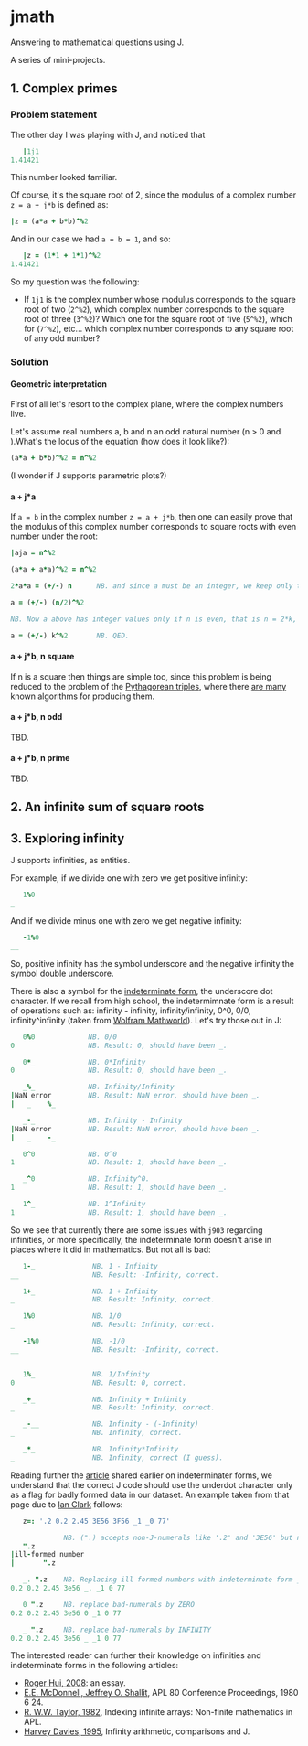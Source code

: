 # jmath
Answering to mathematical questions using J.

A series of mini-projects.

## 1. Complex primes

### Problem statement

The other day I was playing with J, and noticed that

```j
   |1j1
1.41421
```

This number looked familiar. 

Of course, it's the square root of 2, since the modulus of a complex number `z = a + j*b` is defined as:

```j
|z = (a*a + b*b)^%2
```

And in our case we had `a = b = 1`, and so:

```j
   |z = (1*1 + 1*1)^%2
1.41421
```

So my question was the following:

- If `1j1` is the complex number whose modulus corresponds to the square root of two (`2^%2`), which complex number corresponds to the square root of three (`3^%2`)? Which one for the square root of five (`5^%2`), which for (`7^%2`), etc... which complex number corresponds to any square root of any odd number?

### Solution

#### Geometric interpretation

First of all let's resort to the complex plane, where the complex numbers live.

Let's assume real numbers a, b and n an odd natural number (n > 0 and ).What's the locus of the equation (how does it look like?):

```j
(a*a + b*b)^%2 = n^%2
```

(I wonder if J supports parametric plots?)

#### a + j\*a

 If `a = b` in the complex number `z = a + j*b`, then one can easily prove that the modulus of this complex number corresponds to square roots with even number under the root:

```j
|aja = n^%2 

(a*a + a*a)^%2 = n^%2

2*a*a = (+/-) n      NB. and since a must be an integer, we keep only the positive value in the RHS

a = (+/-) (n/2)^%2

NB. Now a above has integer values only if n is even, that is n = 2*k, for k in {1, 2, 3, ...}

a = (+/-) k^%2       NB. QED.
```

#### a + j\*b, n square

If n is a square then things are simple too, since this problem is being reduced to the problem of the [Pythagorean triples](https://en.wikipedia.org/wiki/Pythagorean_triple), where there [are many](https://en.wikipedia.org/wiki/Formulas_for_generating_Pythagorean_triples) known algorithms for producing them.

#### a + j\*b, n odd

TBD.

#### a + j\*b, n prime

TBD.

## 2. An infinite sum of square roots

## 3. Exploring infinity

J supports infinities, as entities.

For example, if we divide one with zero we get positive infinity:

```j
   1%0
_
```

And if we divide minus one with zero we get negative infinity:

```j
   -1%0
__
```

So, positive infinity has the symbol underscore and the negative infinity the symbol double underscore.

There is also a symbol for the [indeterminate form](https://code.jsoftware.com/wiki/Vocabulary/underdot), the underscore dot character. If we recall from high school, the indetermimnate form is a result of operations such as: infinity - infinity, infinity/infinity, 0^0, 0/0, infinity^infinity (taken from [Wolfram Mathworld](https://mathworld.wolfram.com/Indeterminate.html)). Let's try those out in J:

```j
   0%0             NB. 0/0
0                  NB. Result: 0, should have been _.

   0*_             NB. 0*Infinity
0                  NB. Result: 0, should have been _.

   _%_             NB. Infinity/Infinity
|NaN error         NB. Result: NaN error, should have been _.
|   _    %_

   _-_             NB. Infinity - Infinity
|NaN error         NB. Result: NaN error, should have been _.
|   _    -_

   0^0             NB. 0^0
1                  NB. Result: 1, should have been _.

   _^0             NB. Infinity^0.
1                  NB. Result: 1, should have been _.

   1^_             NB. 1^Infinity
1                  NB. Result: 1, should have been _.

```

So we see that currently there are some issues with `j903` regarding infinities, or more specifically, the indeterminate form doesn't arise in places where it did in mathematics. But not all is bad:

```j
   1-_              NB. 1 - Infinity
__                  NB. Result: -Infinity, correct.

   1+_              NB. 1 + Infinity
_                   NB. Result: Infinity, correct.

   1%0              NB. 1/0
_                   NB. Result: Infinity, correct.

   -1%0             NB. -1/0
__                  NB. Result: -Infinity, correct.


   1%_              NB. 1/Infinity
0                   NB. Result: 0, correct.

   _+_              NB. Infinity + Infinity
_                   NB. Result: Infinity, correct.

   _-__             NB. Infinity - (-Infinity)
_                   NB. Infinity, correct.

   _*_              NB. Infinity*Infinity
_                   NB. Infinity, correct (I guess).
```

Reading further the [article](https://code.jsoftware.com/wiki/Vocabulary/underdot) shared earlier on indeterminater forms, we understand that the correct J code should use the underdot character only as a flag for badly formed data in our dataset. An example taken from that page due to [Ian Clark](https://code.jsoftware.com/wiki/User:Ian_Clark) follows:

```j
   z=: '.2 0.2 2.45 3E56 3F56 _1 _0 77'

             NB. (".) accepts non-J-numerals like '.2' and '3E56' but not '3F56' ...
   ".z
|ill-formed number
|       ".z

   _. ".z    NB. Replacing ill formed numbers with indeterminate form _.
0.2 0.2 2.45 3e56 _. _1 0 77

   0 ".z     NB. replace bad-numerals by ZERO
0.2 0.2 2.45 3e56 0 _1 0 77

   _ ".z     NB. replace bad-numerals by INFINITY
0.2 0.2 2.45 3e56 _ _1 0 77
```

The interested reader can further their knowledge on infinities and indeterminate forms in the following articles:
- [Roger Hui, 2008](https://code.jsoftware.com/wiki/Essays/Indeterminate): an essay.
- [E.E. McDonnell, Jeffrey O. Shallit](https://www.jsoftware.com/papers/eem/infinity.htm), APL 80 Conference Proceedings, 1980 6 24.
- [R. W.W. Taylor, 1982](https://dl.acm.org/doi/10.1145/390006.802264), Indexing infinite arrays: Non-finite mathematics in APL.
- [Harvey Davies, 1995](https://dl.acm.org/doi/10.1145/206913.206953), Infinity arithmetic, comparisons and J.
